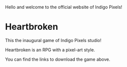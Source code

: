 Hello and welcome to the official website of Indigo Pixels!

# Heartbroken

This the inaugural game of Indigo Pixels studio!

Heartbroken is an RPG with a pixel-art style.

You can find the links to download the game above.

